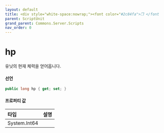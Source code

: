 ```yaml
---
layout: default
title: <div style="white-space:nowrap;"><font color="#2c84fa">❒ </font>hp</div>
parent: ScriptUnit
grand_parent: Commons.Server.Scripts
nav_order: 0
---
```


<!-- 아래로 편집 -->

# hp
유닛의 현재 체력을 얻어옵니다.

#### 선언
```cs
public long hp { get; set; }
```
#### 프로퍼티 값

|타입|설명|
|:-|:-|
|System.Int64|	
